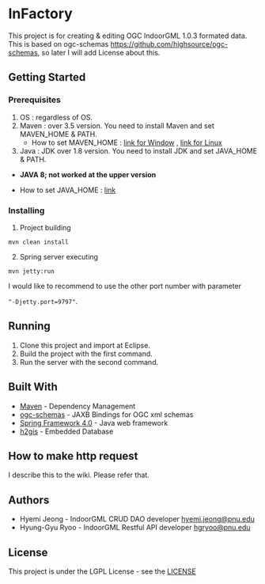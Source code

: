 # InFactory

This project is for creating & editing OGC IndoorGML 1.0.3 formated data. This is based on ogc-schemas https://github.com/highsource/ogc-schemas, so later I will add License about this. 


## Getting Started

### Prerequisites

1) OS : regardless of OS.  
2) Maven : over 3.5 version. You need to install Maven and set MAVEN_HOME & PATH.
   * How to set MAVEN_HOME : [link for Window](https://www.mkyong.com/maven/how-to-install-maven-in-windows/) , [link for Linux](https://maven.apache.org/install.html)
3) Java : JDK over 1.8 version. You need to install JDK and set JAVA_HOME & PATH.
  * **JAVA 8; not worked at the upper version**
  
   * How to set JAVA_HOME : [link](https://docs.oracle.com/cd/E19182-01/820-7851/inst_cli_jdk_javahome_t/) 
   

### Installing

1) Project building

`mvn clean install`

2) Spring server executing

`mvn jetty:run` 

I would like to recommend to use the other port number with parameter 

`"-Djetty.port=9797"`.
   
 
## Running

1) Clone this project and import at Eclipse.
2) Build the project with the first command.
3) Run the server with the second command. 


## Built With

* [Maven](https://maven.apache.org/) - Dependency Management
* [ogc-schemas](https://github.com/highsource/ogc-schemas) - JAXB Bindings for OGC xml schemas
* [Spring Framework 4.0](https://spring.io/) - Java web framework
* [h2gis](http://www.h2gis.org/) - Embedded Database

## How to make http request

I describe this to the wiki. Please refer that. 


## Authors

* Hyemi Jeong - IndoorGML CRUD DAO developer hyemi.jeong@pnu.edu
* Hyung-Gyu Ryoo - IndoorGML Restful API developer hgryoo@pnu.edu

## License 

This project is under the LGPL License - see the [LICENSE](https://github.com/STEMLab/InFactory/blob/master/LICENSE)

